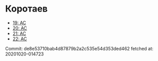 # Коротаев
- [19: AC](19.md)
- [20: AC](20.md)
- [21: AC](21.md)
- [22: AC](22.md)

Commit: de8e53710bab4d87879b2a2c535e54d353ded462
 fetched at: 20201020-014723
